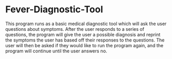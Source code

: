 # Fever-Diagnostic-Tool

This program runs as a basic medical diagnostic tool which will ask the user questions about symptoms. After the user responds to a series of questions, the program will give the user a possible diagnosis and reprint the symptoms the user has based off their responses to the questions. The user will then be asked if they would like to run the program again, and the program will continue until the user answers no.
